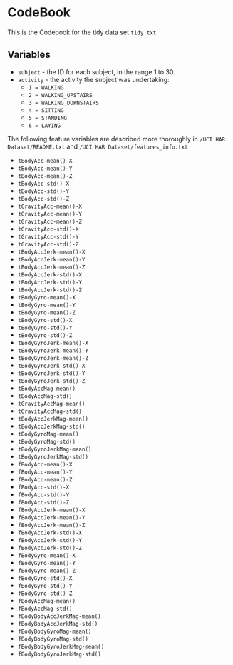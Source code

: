 # CodeBook

This is the Codebook for the tidy data set `tidy.txt`

## Variables

* `subject` - the ID for each subject, in the range 1 to 30.
* `activity` - the activity the subject was undertaking:
  * `1 = WALKING`
  * `2 = WALKING_UPSTAIRS`
  * `3 = WALKING_DOWNSTAIRS`
  * `4 = SITTING`
  * `5 = STANDING`
  * `6 = LAYING`


The following feature variables are described more thoroughly in `/UCI HAR Dataset/README.txt` and `/UCI HAR Dataset/features_info.txt`

* `tBodyAcc-mean()-X`
* `tBodyAcc-mean()-Y` 
* `tBodyAcc-mean()-Z` 
* `tBodyAcc-std()-X` 
* `tBodyAcc-std()-Y` 
* `tBodyAcc-std()-Z` 
* `tGravityAcc-mean()-X` 
* `tGravityAcc-mean()-Y` 
* `tGravityAcc-mean()-Z` 
* `tGravityAcc-std()-X` 
* `tGravityAcc-std()-Y` 
* `tGravityAcc-std()-Z` 
* `tBodyAccJerk-mean()-X` 
* `tBodyAccJerk-mean()-Y` 
* `tBodyAccJerk-mean()-Z` 
* `tBodyAccJerk-std()-X` 
* `tBodyAccJerk-std()-Y` 
* `tBodyAccJerk-std()-Z` 
* `tBodyGyro-mean()-X` 
* `tBodyGyro-mean()-Y` 
* `tBodyGyro-mean()-Z` 
* `tBodyGyro-std()-X` 
* `tBodyGyro-std()-Y` 
* `tBodyGyro-std()-Z` 
* `tBodyGyroJerk-mean()-X` 
* `tBodyGyroJerk-mean()-Y` 
* `tBodyGyroJerk-mean()-Z` 
* `tBodyGyroJerk-std()-X` 
* `tBodyGyroJerk-std()-Y` 
* `tBodyGyroJerk-std()-Z` 
* `tBodyAccMag-mean()` 
* `tBodyAccMag-std()` 
* `tGravityAccMag-mean()` 
* `tGravityAccMag-std()` 
* `tBodyAccJerkMag-mean()` 
* `tBodyAccJerkMag-std()` 
* `tBodyGyroMag-mean()` 
* `tBodyGyroMag-std()` 
* `tBodyGyroJerkMag-mean()` 
* `tBodyGyroJerkMag-std()` 
* `fBodyAcc-mean()-X` 
* `fBodyAcc-mean()-Y` 
* `fBodyAcc-mean()-Z` 
* `fBodyAcc-std()-X` 
* `fBodyAcc-std()-Y` 
* `fBodyAcc-std()-Z` 
* `fBodyAccJerk-mean()-X` 
* `fBodyAccJerk-mean()-Y` 
* `fBodyAccJerk-mean()-Z` 
* `fBodyAccJerk-std()-X` 
* `fBodyAccJerk-std()-Y` 
* `fBodyAccJerk-std()-Z` 
* `fBodyGyro-mean()-X` 
* `fBodyGyro-mean()-Y` 
* `fBodyGyro-mean()-Z` 
* `fBodyGyro-std()-X` 
* `fBodyGyro-std()-Y` 
* `fBodyGyro-std()-Z` 
* `fBodyAccMag-mean()` 
* `fBodyAccMag-std()` 
* `fBodyBodyAccJerkMag-mean()` 
* `fBodyBodyAccJerkMag-std()` 
* `fBodyBodyGyroMag-mean()` 
* `fBodyBodyGyroMag-std()` 
* `fBodyBodyGyroJerkMag-mean()` 
* `fBodyBodyGyroJerkMag-std()`









